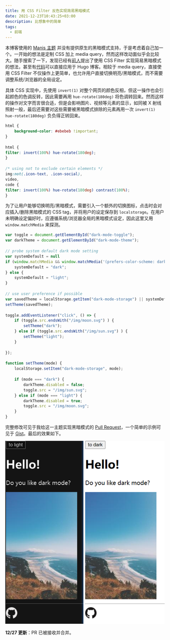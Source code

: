 ```yaml
---
title: 用 CSS Filter 反色实现简易黑暗模式
date: 2021-12-23T10:43:25+03:00
description: 比想象中的简单
tags:
  - 前端
---
```


本博客使用的 [Manis 主题](https://github.com/yursan9/manis-hugo-theme) 并没有提供原生的黑暗模式支持，于是考虑着自己加一个。一开始的想法是定制 CSS 加上 media query，然而这样改动面似乎会比较大。随手搜索了一下，发现已经有[前人](https://www.zhangxinxu.com/wordpress/2020/11/css-mix-blend-mode-filter-dark-theme/)提出了使用 CSS Filter 实现简易黑暗模式的想法，甚至有[代码](https://radu-matei.com/blog/dark-mode/)可以直接应用于 Hugo 博客。相较于 media query，直接使用 CSS Filter 不仅操作上更简单，也允许用户直接切换明亮/黑暗模式，而不需要调整系统/浏览器的全局设定。

具体 CSS 实现中，先使用 `invert(1)` 对整个网页的颜色反相，但这一操作也会引起颜色的色调反转，因此需要再用 `hue-rotate(180deg)` 将色调转回来。然而这样的操作对文字而言很合适，但是会影响图片、视频等元素的显示，如同被 X 射线照射一般，最后还需要对这些需要被黑暗模式排除的元素再用一次 `invert(1) hue-rotate(180deg)` 负负得正转回来。

```css
html {
    background-color: #ebebeb !important;
}

html {
filter: invert(100%) hue-rotate(180deg);
}

/* using not to exclude certain elements */
img:not(.icon-text, .icon-social),
video,
code {
filter: invert(100%) hue-rotate(180deg) contrast(100%);
}
```

为了让用户能够切换明亮/黑暗模式，需要引入一个额外的切换图标，点击时会对应插入/删除黑暗模式的 CSS tag，并将用户的设定保存到 `localstorage`。在用户未明确设定偏好时，应遵循系统/浏览器全局的黑暗模式设定，因此这里又用 `window.matchMedia` 来探测。

```js
var toggle = document.getElementById("dark-mode-toggle");
var darkTheme = document.getElementById("dark-mode-theme");

// probe system default dark mode setting
var systemDefault = null
if (window.matchMedia && window.matchMedia('(prefers-color-scheme: dark)').matches) {
    systemDefault = "dark";
} else {
    systemDefault = "light";
}

// use user preference if possible
var savedTheme = localStorage.getItem("dark-mode-storage") || systemDefault;
setTheme(savedTheme);

toggle.addEventListener("click", () => {
    if (toggle.src.endsWith("/img/moon.svg") ) {
        setTheme("dark");
    } else if (toggle.src.endsWith("/img/sun.svg") ) {
        setTheme("light");
    }

});

function setTheme(mode) {
    localStorage.setItem("dark-mode-storage", mode);

    if (mode === "dark") {
        darkTheme.disabled = false;
        toggle.src = "/img/sun.svg";
    } else if (mode === "light") {
        darkTheme.disabled = true;
        toggle.src = "/img/moon.svg";
    }
} 
```

完整修改可见于我给这一主题实现黑暗模式的 [Pull Request](https://github.com/yursan9/manis-hugo-theme/pull/22)，一个简单的示例可见于 [Gist](https://gist.github.com/jerrylususu/c517f091f3d733cf28e29e55b77b50d5)。最后的效果如下。

![Demo](/img/css-filter-dark-mode-demo.png)


**12/27 更新**：PR 已被接收并合并。